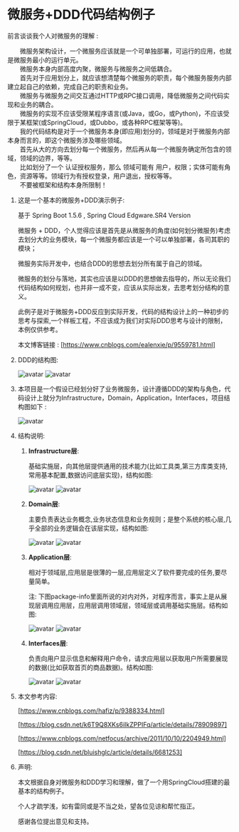 微服务+DDD代码结构例子
======================

前言谈谈我个人对微服务的理解 : <br>

  &emsp;&emsp;微服务架构设计，一个微服务应该就是一个可单独部署，可运行的应用，也就是微服务最小的运行单元。  <br>&emsp;&emsp;微服务本身内部高度内聚，微服务与微服务之间低耦合。<br>
　　首先对于应用划分上，就应该想清楚每个微服务的职责，每个微服务服务内部建立起自己的依赖，完成自己的职责和业务。<br>
　　微服务与微服务之间交互通过HTTP或RPC接口调用，降低微服务之间代码实现和业务的耦合。<br>
　　微服务的实现不应该受限某程序语言(或Java，或Go，或Python)，不应该受限于某框架(或SpringCloud，或Dubbo，或各种RPC框架等等)。<br>
　　我的代码结构是对于一个微服务本身(即应用)划分的，领域是对于微服务内部本身而言的，即这个微服务涉及哪些领域。<br>
　　首先从大的方向去划分每一个微服务，然后再从每一个微服务确定所包含的领域，领域的边界，等等。<br>
　　比如划分了一个 认证授权服务，那么 领域可能有 用户，权限；实体可能有角色，资源等等。领域行为有授权登录，用户退出，授权等等。<br>
　　不要被框架和结构本身所限制！

1. 这是一个基本的微服务+DDD演示例子: 

    基于 Spring Boot 1.5.6 , Spring Cloud Edgware.SR4 Version
    
    微服务 + DDD，个人觉得应该是首先是从微服务的角度(如何划分微服务)考虑去划分大的业务模块，每一个微服务都应该是一个可以单独部署，各司其职的模块；

    微服务实际开发中，也结合DDD的思想去划分所有属于自己的领域。
    
    微服务的划分与落地，其实也应该是以DDD的思想做去指导的，所以无论我们代码结构如何规划，也并非一成不变，应该从实际出发，去思考划分结构的意义。
    
    此例子是对于微服务+DDD反应到实际开发，代码的结构设计上的一种初步的思考与探索,一个样板工程，不应该成为我们对实际DDD思考与设计的限制，本例仅供参考。
    
    本文博客链接 : [https://www.cnblogs.com/ealenxie/p/9559781.html]
    
2. DDD的结构图: 

    ![avatar](https://images2018.cnblogs.com/blog/994599/201808/994599-20180830125911190-468037055.png)
    ![avatar](https://images2018.cnblogs.com/blog/994599/201808/994599-20180830125945668-1072959527.png)

3. 本项目是一个假设已经划分好了业务微服务，设计遵循DDD的架构与角色，代码设计上就分为Infrastructure，Domain，Application，Interfaces，项目结构图如下 : 

    ![avatar](https://images2018.cnblogs.com/blog/994599/201808/994599-20180830132619533-611437668.png)

4. 结构说明: 

    1. **Infrastructure层**:  
    
        基础实施层，向其他层提供通用的技术能力(比如工具类,第三方库类支持,常用基本配置,数据访问底层实现)，结构如图:
            
        ![avatar](https://images2018.cnblogs.com/blog/994599/201808/994599-20180830134304547-660094458.png)
        ![avatar](https://images2018.cnblogs.com/blog/994599/201808/994599-20180830134336916-1945132941.png)
        
    2. **Domain层**:
    
        主要负责表达业务概念,业务状态信息和业务规则；是整个系统的核心层,几乎全部的业务逻辑会在该层实现，结构如图:
        
        ![avatar](https://images2018.cnblogs.com/blog/994599/201808/994599-20180830134410240-623245752.png)
        ![avatar](https://images2018.cnblogs.com/blog/994599/201808/994599-20180830134515558-56966635.png)
        
    3. **Application层**: 
        
        相对于领域层,应用层是很薄的一层,应用层定义了软件要完成的任务,要尽量简单。
        
        注: 下图package-info里面所说的对内对外，对程序而言，事实上是从展现层调用应用层，应用层调用领域层，领域层或调用基础实施层。结构如图:
    
        ![avatar](https://images2018.cnblogs.com/blog/994599/201808/994599-20180830134844172-1295041747.png)
        ![avatar](https://images2018.cnblogs.com/blog/994599/201808/994599-20180830134819652-762502148.png)

    4.  **Interfaces层**:
    
        负责向用户显示信息和解释用户命令，请求应用层以获取用户所需要展现的数据(比如获取首页的商品数据)。结构如图:

        ![avatar](https://images2018.cnblogs.com/blog/994599/201808/994599-20180830135806554-1845171786.png)
        ![avatar](https://images2018.cnblogs.com/blog/994599/201808/994599-20180830135840092-1534652017.png)

5. 本文参考内容:
    
    [https://www.cnblogs.com/hafiz/p/9388334.html]
    
    [https://blog.csdn.net/k6T9Q8XKs6iIkZPPIFq/article/details/78909897]
    
    [https://www.cnblogs.com/netfocus/archive/2011/10/10/2204949.html]
    
    [https://blog.csdn.net/bluishglc/article/details/6681253] 

6. 声明:
    
    本文根据自身对微服务和DDD学习和理解，做了一个用SpringCloud搭建的最基本的结构例子。
    
    个人才疏学浅，如有雷同或是不当之处，望各位见谅和帮忙指正。
    
    感谢各位提出意见和支持。
    











